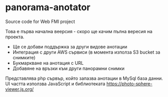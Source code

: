 # panorama-anotator
Source code for Web FMI project

Това е първа начална веерсия - скоро ще качим пълна вересия на проекта.
- Ще се добави поддържка за други видове анотации
- Интеграция с други AWS сървиси (в момента използа S3 bucket за снимките)
- Букмаркване на анотация с URL
- Добавяне на връзки към други панорамни снимки 

Представлява php сървър, който запазва анотации в MySql база данни.
UI частта използва JavaScript и библиотеката https://photo-sphere-viewer.js.org/